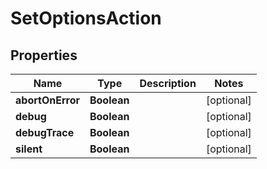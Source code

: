 

# SetOptionsAction

## Properties

Name | Type | Description | Notes
------------ | ------------- | ------------- | -------------
**abortOnError** | **Boolean** |  |  [optional]
**debug** | **Boolean** |  |  [optional]
**debugTrace** | **Boolean** |  |  [optional]
**silent** | **Boolean** |  |  [optional]



